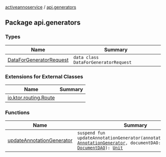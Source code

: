 [activeannoservice](../index.md) / [api.generators](./index.md)

## Package api.generators

### Types

| Name | Summary |
|---|---|
| [DataForGeneratorRequest](-data-for-generator-request/index.md) | `data class DataForGeneratorRequest` |

### Extensions for External Classes

| Name | Summary |
|---|---|
| [io.ktor.routing.Route](io.ktor.routing.-route/index.md) |  |

### Functions

| Name | Summary |
|---|---|
| [updateAnnotationGenerator](update-annotation-generator.md) | `suspend fun updateAnnotationGenerator(annotationGenerator: `[`AnnotationGenerator`](../annotationdefinition.generator/-annotation-generator/index.md)`, documentDAO: `[`DocumentDAO`](../document/-document-d-a-o/index.md)`): `[`Unit`](https://kotlinlang.org/api/latest/jvm/stdlib/kotlin/-unit/index.html) |
